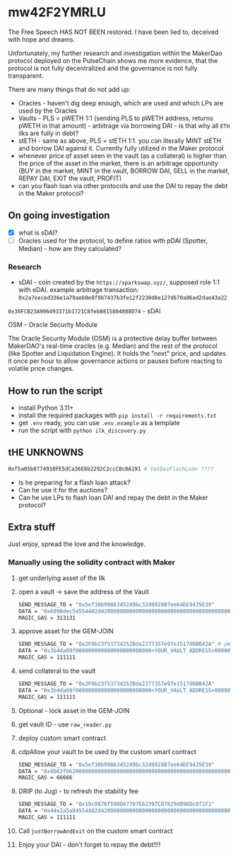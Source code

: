 # mw42F2YMRLU

The Free Speech HAS NOT BEEN restored. I have been lied to, deceived with hope and dreams.

Unfortunately, my further research and investigation within the MakerDao protocol deployed on the PulseChain shows me more evidence, that the protocol is not fully decentralized and the governance is not fully transparent.

There are many things that do not add up:

- Oracles - haven't dig deep enough, which are used and which LPs are used by the Oracles
- Vaults - PLS = pWETH 1:1 (sending PLS to pWETH address, returns pWETH in that amount) - arbitrage via borrowing DAI - is that why all `ETH` ilks are fully in debt?
- stETH - same as above, PLS = stETH 1:1. you can literally MINT stETH and borrow DAI against it. Currently fully utilized in the Maker protocol
- whenever price of asset seen in the vault (as a collateral) is higher than the price of the asset in the market, there is an arbitrage opportunity (BUY in the market, MINT in the vault, BORROW DAI, SELL in the market, REPAY DAI, EXIT the vault, PROFIT)
- can you flash loan via other protocols and use the DAI to repay the debt in the Maker protocol?

## On going investigation

- [x] what is sDAI?
- [ ] Oracles used for the protocol, to define ratios with pDAI (Spotter, Median) - how are they calculated?

### Research

- sDAI - coin created by the `https://sparkswap.xyz/`, supposed role 1:1 with eDAI. example arbitrage transaction: `0x2a7eeced336e1a70aeb0e8f9b7437b3fe12f2230d8e127d670a86ad2dae43a22`

`0x30FCB23A906493371b1721C8feb8815804808D74` - sDAI

OSM - Oracle Security Module

The Oracle Security Module (OSM) is a protective delay buffer between MakerDAO's real-time oracles (e.g. Median) and the rest of the protocol (like Spotter and Liquidation Engine).
It holds the "next" price, and updates it once per hour to allow governance actions or pauses before reacting to volatile price changes.

## How to run the script

- install Python 3.11+
- install the required packages with `pip install -r requirements.txt`
- get `.env` ready, you can use `.env.example` as a template
- run the script with `python ilk_discovery.py`

## tHE UNKNOWNS

```bash
0xf5a05b8774910FE5dCa36E8b2292C2ccC0c8A191 # VatDaiFlashLoan ????
```

- Is he preparing for a flash loan attack?
- Can he use it for the auctions?
- Can he use LPs to flash loan DAI and repay the debt in the Maker protocol?

## Extra stuff

Just enjoy, spread the love and the knowledge.

### Manually using the solidity contract with Maker

1. get underlying asset of the Ilk
2. open a vault -> save the address of the Vault

    ```bash
    SEND_MESSAGE_TO = "0x5ef30b9986345249bc32d8928B7ee64DE9435E39"
    DATA = "0x6090dec54554482d42000000000000000000000000000000000000000000000000000000000000000000000000000000<YOUR_WALLET_ADDRESS>".lower()
    MAGIC_GAS = 313131
    ```

3. approve asset for the GEM-JOIN

    ```bash
    SEND_MESSAGE_TO = "0x2F0b23f53734252Bda2277357e97e1517d6B042A" # pWETH
    DATA = "0x3b4da69f000000000000000000000000<YOUR_VAULT_ADDRESS>00000000000000000000000000000000000000000000000be6092017967d0000".lower()
    MAGIC_GAS = 111111
    ```

4. send collateral to the vault

    ```bash
    SEND_MESSAGE_TO = "0x2F0b23f53734252Bda2277357e97e1517d6B042A"
    DATA = "0x3b4da69f000000000000000000000000<YOUR_VAULT_ADDRESS>00000000000000000000000000000000000000000000000be6092017967d0000".lower()
    MAGIC_GAS = 111111
    ```

5. Optional - lock asset in the GEM-JOIN
6. get vault ID - use `raw_reader.py`
7. deploy custom smart contract
8. cdpAllow your vault to be used by the custom smart contract

    ```bash
    SEND_MESSAGE_TO = "0x5ef30b9986345249bc32d8928B7ee64DE9435E39"
    DATA = "0x0b63fb62000000000000000000000000000000000000000000000000000000000000827900000000000000000000000020231eB701a298fE84bD04d2966adecfBED131500000000000000000000000000000000000000000000000000000000000000001"
    MAGIC_GAS = 66666
    ```

9. DRIP (to Jug) - to refresh the stability fee

    ```bash
    SEND_MESSAGE_TO = "0x19c0976f590D67707E62397C87829d896Dc0f1F1"
    DATA = "0x44e2a5a84554482d42000000000000000000000000000000000000000000000000000000"
    MAGIC_GAS = 111111
    ```

10. Call `justBorrowAndExit` on the custom smart contract
11. Enjoy your DAI - don't forget to repay the debt!!!!

